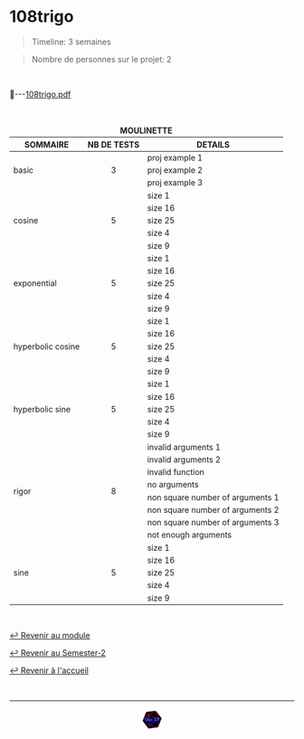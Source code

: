 # 108trigo

> Timeline: 3 semaines

> Nombre de personnes sur le projet: 2

<br>

📂---[108trigo.pdf](https://github.com/Studio-17/Epitech-Subjects/blob/main/Semester-2/B-MAT-200/108trigo/108trigo.pdf)


<br>


<table align="center">
    <thead>
        <tr>
            <td colspan="3" align="center"><strong>MOULINETTE</strong></td>
        </tr>
        <tr>
            <th>SOMMAIRE</th>
            <th>NB DE TESTS</th>
            <th>DETAILS</th>
        </tr>
    </thead>
    <tbody>
        <tr>
            <td rowspan="3">basic</td>
            <td rowspan="3" style="text-align: center;">3</td>
            <td>proj example 1
        </tr>
    		<tr>
			<td>proj example 2</td>
		</tr>
		<tr>
			<td>proj example 3</td>
		</tr>
        <tr>
            <td rowspan="5">cosine</td>
            <td rowspan="5" style="text-align: center;">5</td>
            <td>size 1
        </tr>
    		<tr>
			<td>size 16</td>
		</tr>
		<tr>
			<td>size 25</td>
		</tr>
		<tr>
			<td>size 4</td>
		</tr>
		<tr>
			<td>size 9</td>
		</tr>
        <tr>
            <td rowspan="5">exponential</td>
            <td rowspan="5" style="text-align: center;">5</td>
            <td>size 1
        </tr>
    		<tr>
			<td>size 16</td>
		</tr>
		<tr>
			<td>size 25</td>
		</tr>
		<tr>
			<td>size 4</td>
		</tr>
		<tr>
			<td>size 9</td>
		</tr>
        <tr>
            <td rowspan="5">hyperbolic cosine</td>
            <td rowspan="5" style="text-align: center;">5</td>
            <td>size 1
        </tr>
    		<tr>
			<td>size 16</td>
		</tr>
		<tr>
			<td>size 25</td>
		</tr>
		<tr>
			<td>size 4</td>
		</tr>
		<tr>
			<td>size 9</td>
		</tr>
        <tr>
            <td rowspan="5">hyperbolic sine</td>
            <td rowspan="5" style="text-align: center;">5</td>
            <td>size 1
        </tr>
    		<tr>
			<td>size 16</td>
		</tr>
		<tr>
			<td>size 25</td>
		</tr>
		<tr>
			<td>size 4</td>
		</tr>
		<tr>
			<td>size 9</td>
		</tr>
        <tr>
            <td rowspan="8">rigor</td>
            <td rowspan="8" style="text-align: center;">8</td>
            <td>invalid arguments 1
        </tr>
    		<tr>
			<td>invalid arguments 2</td>
		</tr>
		<tr>
			<td>invalid function</td>
		</tr>
		<tr>
			<td>no arguments</td>
		</tr>
		<tr>
			<td>non square number of arguments 1</td>
		</tr>
		<tr>
			<td>non square number of arguments 2</td>
		</tr>
		<tr>
			<td>non square number of arguments 3</td>
		</tr>
		<tr>
			<td>not enough arguments</td>
		</tr>
        <tr>
            <td rowspan="5">sine</td>
            <td rowspan="5" style="text-align: center;">5</td>
            <td>size 1
        </tr>
    		<tr>
			<td>size 16</td>
		</tr>
		<tr>
			<td>size 25</td>
		</tr>
		<tr>
			<td>size 4</td>
		</tr>
		<tr>
			<td>size 9</td>
		</tr>
	</tbody>
</table>

<br>

[↩️ Revenir au module](https://github.com/Studio-17/Epitech-Subjects/blob/main/Semester-2/B-MAT-200)

[↩️ Revenir au Semester-2](https://github.com/Studio-17/Epitech-Subjects/blob/main/Semester-2)

[↩️ Revenir à l'accueil](https://github.com/Studio-17/Epitech-Subjects/)

<br>

---

<div align="center">

<a href="https://github.com/Studio-17" target="_blank"><img src="../../../assets/voc17.gif" width="40"></a>

</div>